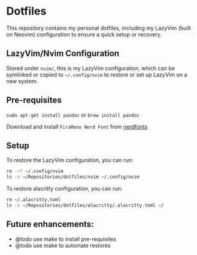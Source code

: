# Dotfiles

This repository contains my personal dotfiles, including my LazyVim (built on Neovim) configuration to ensure a quick setup or recovery.

## LazyVim/Nvim Configuration

Stored under `nvim/`, this is my LazyVim configuration, which can be symlinked or copied to `~/.config/nvim` to restore or set up LazyVim on a new system.

## Pre-requisites

`sudo apt-get install pandoc` or `brew install pandoc`

Download and install `FiraMono Nerd Font` from [nerdfonts](https://www.nerdfonts.com/font-downloads)

## Setup

To restore the LazyVim configuration, you can run:

```bash
rm -rf ~/.config/nvim
ln -s ~/Repositories/dotfiles/nvim ~/.config/nvim
```

To restore alacritty configuration, you can run:

```bash
rm ~/.alacritty.toml
ln -s ~/Repositories/dotfiles/alacritty/.alacritty.toml ~/
```

## Future enhancements:

- @todo use make to install pre-requisites
- @todo use make to automate restores


